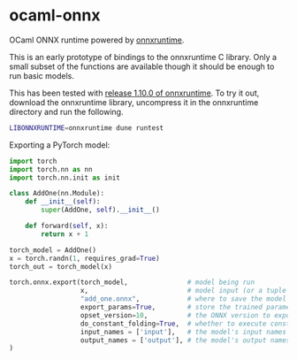 # ocaml-onnx
OCaml ONNX runtime powered by [onnxruntime](https://onnxruntime.ai/).

This is an early prototype of bindings to the onnxruntime C library.
Only a small subset of the functions are available though it should
be enough to run basic models.

This has been tested with [release 1.10.0 of onnxruntime](https://github.com/microsoft/onnxruntime/releases/tag/v1.10.0).
To try it out, download the onnxruntime library, uncompress it in the
onnxruntime directory and run the following.

```bash
LIBONNXRUNTIME=onnxruntime dune runtest
```

Exporting a PyTorch model:
```python
import torch
import torch.nn as nn
import torch.nn.init as init

class AddOne(nn.Module):
    def __init__(self):
        super(AddOne, self).__init__()

    def forward(self, x):
        return x + 1

torch_model = AddOne()
x = torch.randn(1, requires_grad=True)
torch_out = torch_model(x)

torch.onnx.export(torch_model,               # model being run
                  x,                         # model input (or a tuple for multiple inputs)
                  "add_one.onnx",            # where to save the model (can be a file or file-like object)
                  export_params=True,        # store the trained parameter weights inside the model file
                  opset_version=10,          # the ONNX version to export the model to
                  do_constant_folding=True,  # whether to execute constant folding for optimization
                  input_names = ['input'],   # the model's input names
                  output_names = ['output'], # the model's output names
)
```
